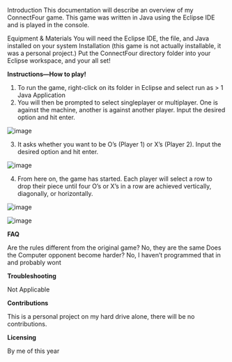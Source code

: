 Introduction
This documentation will describe an overview of my ConnectFour game. This game was written in Java using the Eclipse IDE and is played in the console.

Equipment & Materials
You will need the Eclipse IDE, the file, and Java installed on your system
Installation 
(this game is not actually installable, it was a personal project.)
Put the ConnectFour directory folder into your Eclipse workspace, and your all set!

**Instructions—How to play!**
1.	To run the game, right-click on its folder in Eclipse and select run as > 1 Java Application
2.	You will then be prompted to select singleplayer or multiplayer. One is against the machine, another is against another player. Input the desired option and hit enter.

![image](https://user-images.githubusercontent.com/84241432/126331469-63fcc9c4-09ac-48b5-8f62-687209d9545e.png)

3.	It asks whether you want to be O’s (Player 1) or X’s (Player 2). Input the desired option and hit enter.

![image](https://user-images.githubusercontent.com/84241432/126331572-edac666b-a812-40a4-8fc7-0c54407fc2e9.png)

4.	From here on, the game has started. Each player will select a row to drop their piece until four O’s or X’s in a row are achieved vertically, diagonally, or horizontally.


![image](https://user-images.githubusercontent.com/84241432/126331613-a534d47c-448b-485b-84ad-b3158ef88817.png)

![image](https://user-images.githubusercontent.com/84241432/126331639-6e67cc6c-fe61-49c9-9206-1c6224f2c0fd.png)

**FAQ**

Are the rules different from the original game? No, they are the same
Does the Computer opponent become harder? No, I haven’t programmed that in and probably wont

**Troubleshooting**

Not Applicable


**Contributions**

This is a personal project on my hard drive alone, there will be no contributions.


**Licensing**

By me of this year
